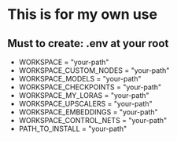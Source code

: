 # This is for my own use

## Must to create: .env at your root
- WORKSPACE = "your-path"
- WORKSPACE_CUSTOM_NODES = "your-path"
- WORKSPACE_MODELS = "your-path"
- WORKSPACE_CHECKPOINTS = "your-path"
- WORKSPACE_MY_LORAS = "your-path"
- WORKSPACE_UPSCALERS = "your-path"
- WORKSPACE_EMBEDDINGS = "your-path"
- WORKSPACE_CONTROL_NETS = "your-path"
- PATH_TO_INSTALL = "your-path"